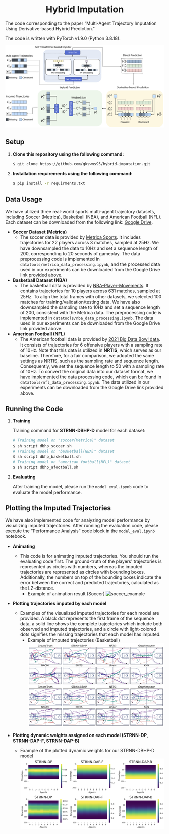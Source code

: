 <div align="center">
	<h1>
		Hybrid Imputation
	</h1>
</div>
The code corresponding to the paper “Multi-Agent Trajectory Imputation Using Derivative-based Hybrid Prediction." 

The code is written with PyTorch v1.9.0 (Python 3.8.18).

![overview](images/overview.png)<br>

## Setup
1. **Clone this repository using the following command:**
    
    ```bash
    $ git clone https://github.com/gkswns95/hybrid-imputation.git
    ```
2. **Installation requirements using the following command:**

    ```bash
    $ pip install -r requirments.txt
    ```
## Data Usage
We have utilized three real-world sports multi-agent trajectory datasets, including Soccer (Metrica), Basketball (NBA), and American Football (NFL). Each dataset can be downloaded from the following link: [Google Drive](https://drive.google.com/drive/u/0/folders/1QzaSsOVq4bccs90UjCS0-TJwvgxjErZn).

- **Soccer Dataset (Metrica)**
    - The soccer data is provided by [Metrica Sports](https://metrica-sports.com). It includes trajectories for 22 players across 3 matches, sampled at 25Hz. We have downsampled the data to 10Hz and set a sequence length of 200, corresponding to 20 seconds of gameplay. The data preprocessing code is implemented in `datatools/metrica_data_processing.ipynb`, and the processed data used in our experiments can be downloaded from the Google Drive link provided above.
- **Basketball Dataset (NBA)**
    - The basketball data is provided by [NBA-Player-Movements](https://github.com/linouk23/NBA-Player-Movements). It contains trajectories for 10 players across 631 matches, sampled at 25Hz. To align the total frames with other datasets, we selected 100 matches for training/validation/testing data. We have also downsampled the sampling rate to 10Hz and set a sequence length of 200, consistent with the Metrica data. The preprocessing code is implemented in `datatools/nba_data_processing.ipynb`. The data used in our experiments can be downloaded from the Google Drive link provided above.
- **American Football (NFL)**
    - The American football data is provided by [2021 Big Data Bowl data](https://www.kaggle.com/c/nfl-big-data-bowl-2021). It consists of trajectories for 6 offensive players with a sampling rate of 10Hz. Note that this data is utilized in **NRTIS**, which serves as our baseline. Therefore, for a fair comparison, we adopted the same settings as NRTIS, such as the sampling rate and sequence length. Consequently, we set the sequence length to 50 with a sampling rate of 10Hz. To convert the original data into our dataset format, we have implemented the data processing code, which can be found in `datatools/nfl_data_processing.ipynb`. The data utilized in our experiments can be downloaded from the Google Drive link provided above.

## Running the Code
1. **Training**
    
    Training command for **STRNN-DBHP-D** model for each dataset:
    
    ```bash
    # Training model on "soccer(Metrica)" dataset
    $ sh script dbhp_soccer.sh
    # Training model on "basketball(NBA)" dataset
    $ sh script dbhp_basketball.sh
    # Training model on "american football(NFL)" dataset
    $ sh script dbhp_afootball.sh
    ```
    
2. **Evaluating**
    
    After training the model, please run the `model_eval.ipynb` code to evaluate the model performance.

## Plotting the Imputed Trajectories
We have also implemented code for analyzing model performance by visualizing imputed trajectories. After running the evaluation code, please execute the “Performance Analysis” code block in the `model_eval.ipynb` notebook.

- **Animating**
    - This code is for animating imputed trajectories. You should run the evaluating code first. The ground-truth of the players' trajectories is represented as circles with numbers, whereas the imputed trajectories are represented as circles with bounding boxes. Additionally, the numbers on top of the bounding boxes indicate the error between the correct and predicted trajectories, calculated as the L2-distance.
      - Example of animation result (Soccer)
      	![soccer_example](examples/soccer_example.gif)<br>

- **Plotting trajectories imputed by each model**
	- Examples of the visualized imputed trajectories for each model are provided. A black dot represents the first frame of the sequence 	data, a solid line shows the complete trajectories which include both observed and imputed trajectories, and a circle with light-colored dots signifies the missing trajectories that each model has imputed.
		- Example of imputed trajectories (Basketball)
		![imputed_trajectories_example](images/Imputed_trajectories.png)<br>

- **Plotting dynamic weights assigned on each model (STRNN-DP, STRNN-DAP-F, STRNN-DAP-B)**
  	- Example of the plotted dynamic weights for our STRNN-DBHP-D model
	![heatmap_example](images/dynamic_weights_heatmap.png)<br>
